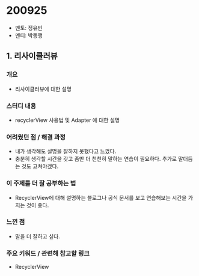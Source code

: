 # 200925

- 멘토: 정유빈
- 멘티: 박동행

## 1. 리사이클러뷰
### 개요
- 리사이클러뷰에 대한 설명

### 스터디 내용
- recyclerView 사용법 및 Adapter 에 대한 설명

### 어려웠던 점 / 해결 과정
- 내가 생각해도 설명을 잘하지 못했다고 느꼈다.
- 충분히 생각할 시간을 갖고 좀만 더 천천히 말하는 연습이 필요하다. 추가로 말더듬는 것도 고쳐야겠다.

### 이 주제를 더 잘 공부하는 법
- RecyclerView에 대해 설명하는 블로그나 공식 문서를 보고 연습해보는 시간을 가지는 것이 좋다.

### 느낀 점
- 말을 더 잘하고 싶다.

### 주요 키워드 / 관련해 참고할 링크
- RecyclerView